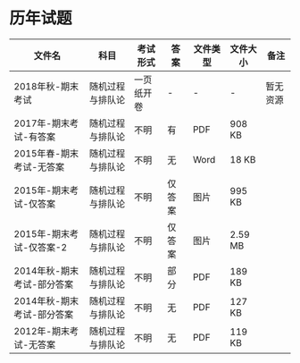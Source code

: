 # 历年试题

文件名|科目|考试形式|答案|文件类型|文件大小|备注
---|---|---|---|---|---|---
2018年秋-期末考试|随机过程与排队论|一页纸开卷|-|-|-|暂无资源
2017年-期末考试-有答案|随机过程与排队论|不明|有|PDF|908 KB
2015年春-期末考试-无答案|随机过程与排队论|不明|无|Word|18 KB
2015年-期末考试-仅答案|随机过程与排队论|不明|仅答案|图片|995 KB
2015年-期末考试-仅答案-2|随机过程与排队论|不明|仅答案|图片|2.59 MB
2014年秋-期末考试-部分答案|随机过程与排队论|不明|部分|PDF|189 KB
2014年秋-期末考试-部分答案|随机过程与排队论|不明|无|PDF|127 KB
2012年-期末考试-无答案|随机过程与排队论|不明|无|PDF|119 KB
